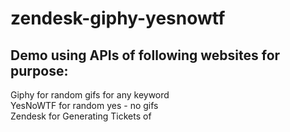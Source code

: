 zendesk-giphy-yesnowtf
======================

Demo using APIs of following websites for purpose:   
-------------------------------------------------
Giphy for random gifs for any keyword  
YesNoWTF for random yes - no gifs  
Zendesk for Generating Tickets of    
